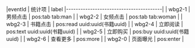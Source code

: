 
|eventId  |  统计项   |  label
|----------------------------------------| 
| wbg2-1  | 男频点击  |  pos:tab   tab:man  |
| wbg2-2  | 女频点击  |  pos:tab   tab:woman  |
| wbg2-3  | 书籍点击  |  pos:read  uuid:uuid(书籍uuid)  |
| wbg2-4  | 立即阅读  |  pos:text  uuid:uuid(书籍uuid)  |
| wbg2-5  | 立即购买  |  pos:buy   uuid:uuid(书籍uuid)   |
| wbg2-6  | 查看更多  |  pos:more                       |
| wbg2-0  | 页面曝光  |  pos:enter                      |
